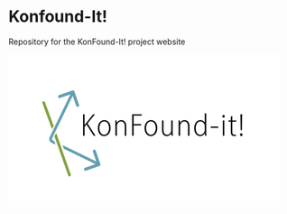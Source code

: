 # Konfound-It!

Repository for the KonFound-It! project website

![Konfound-It! logo](static/img/KonFoundit!.png)
